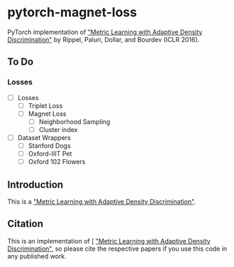 # pytorch-magnet-loss
PyTorch implementation of ["Metric Learning with Adaptive Density Discrimination"](https://arxiv.org/pdf/1511.05939.pdf) by Rippel, Paluri, Dollar, and Bourdev (ICLR 2016).

## To Do

### Losses

- [ ] Losses
  - [ ] Triplet Loss
  - [ ] Magnet Loss
    - [ ]  Neighborhood Sampling
    - [ ] Cluster index
- [ ] Dataset Wrappers
  - [ ] Stanford Dogs
  - [ ] Oxford-IIIT Pet
  - [ ] Oxford 102 Flowers

## Introduction

This is a ["Metric Learning with Adaptive Density Discrimination"](https://arxiv.org/pdf/1511.05939.pdf).

## Citation

This is an implementation of [ ["Metric Learning with Adaptive Density Discrimination"](https://arxiv.org/pdf/1511.05939.pdf),
so please cite the respective papers if you use this code in any published work.
